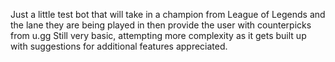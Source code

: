 Just a little test bot that will take in a champion from League of Legends and the lane they are being played in then provide the user with counterpicks from u.gg
Still very basic, attempting more complexity as it gets built up with suggestions for additional features appreciated.
